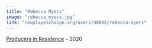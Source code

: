 ```yaml
---
title: "Rebecca Myers"
image: "rebecca_myers.jpg"
link: "newplayexchange.org/users/48606/rebecca-myers"
---
```


[Producers in Residence](/programs/producers-in-residence/) - 2020
